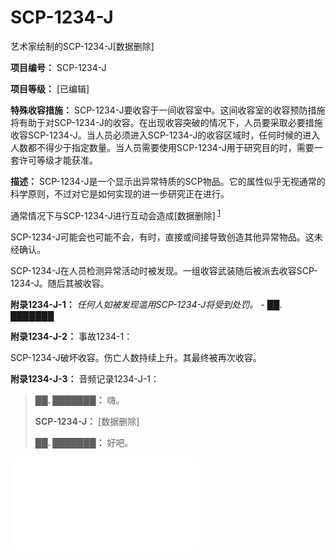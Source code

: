 # SCP-1234-J
                        




艺术家绘制的SCP-1234-J[数据删除]



**项目编号：** SCP-1234-J

**项目等级：** [已编辑]

**特殊收容措施：** SCP-1234-J要收容于一间收容室中。这间收容室的收容预防措施将有助于对SCP-1234-J的收容。在出现收容突破的情况下，人员要采取必要措施收容SCP-1234-J。当人员必须进入SCP-1234-J的收容区域时，任何时候的进入人数都不得少于指定数量。当人员需要使用SCP-1234-J用于研究目的时，需要一套许可等级才能获准。

**描述：** SCP-1234-J是一个显示出异常特质的SCP物品。它的属性似乎无视通常的科学原则，不过对它是如何实现的进一步研究正在进行。

通常情况下与SCP-1234-J进行互动会造成[数据删除]<sup class='footnoteref'>
 <a shape='rect' class='footnoteref' id='footnoteref-1' href='javascript:;' onclick='WIKIDOT.page.utils.scrollToReference(&apos;footnote-1&apos;)'>1</a>
</sup>

SCP-1234-J可能会也可能不会，有时，直接或间接导致创造其他异常物品。这未经确认。

SCP-1234-J在人员检测异常活动时被发现。一组收容武装随后被派去收容SCP-1234-J。随后其被收容。

**附录1234-J-1：** *任何人如被发现滥用SCP-1234-J将受到处罚。* - ██. ███████

**附录1234-J-2：** 事故1234-1：

SCP-1234-J破坏收容。伤亡人数持续上升。其最终被再次收容。

**附录1234-J-3：** 音频记录1234-J-1：


> **██. ███████：** 嗨。
> 
> **SCP-1234-J：** [数据删除]
> 
> **██. ███████：** 好吧。
> 

<iframe frameborder='0' scrolling='auto' class='html-block-iframe' src='/scp-1234-j/html/4ea2a4110ad6f198434ced68b9ba3cbe90f5752e-932868724202069451' allowtransparency='true' />

**附录1234-J-4：** *建议将SCP-1234-J升至Keter。*  - ██. ███████

*不。*  O5-█



脚注
<a shape='rect' href='javascript:;' onclick='WIKIDOT.page.utils.scrollToReference(&apos;footnoteref-1&apos;)'>1</a>. 有时SCP-1234-J可能会因为受到刺激而出现意外行为。


                    